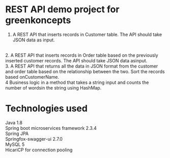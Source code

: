 # REST API demo project for greenkoncepts
1. A REST API that inserts records in Customer table. The API should take JSON data as input. 
</br>
2. A REST API that inserts records in Order table based on the previously inserted
customer records. The API should take JSON data asinput. 
</br>
3. A REST API that returns all the data in JSON format from the customer and order table based
on the relationship between the two. Sort the records based onCustomerName. 
</br>
4 Business logic in a method that takes a string input and counts the number of wordsin
the string using HashMap.
</br>

# Technologies used
Java 1.8
</br>Spring boot microservices framework 2.3.4
</br>Spring JPA
</br>Springfox-swagger-ui 2.7.0
</br>MySQL 5
</br>HicariCP for connection pooling

